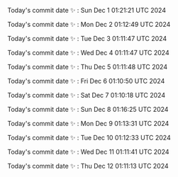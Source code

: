 Today's commit date ✨ : Sun Dec 1 01:21:21 UTC 2024 

Today's commit date ✨ : Mon Dec 2 01:12:49 UTC 2024 

Today's commit date ✨ : Tue Dec 3 01:11:47 UTC 2024 

Today's commit date ✨ : Wed Dec 4 01:11:47 UTC 2024 

Today's commit date ✨ : Thu Dec 5 01:11:48 UTC 2024 

Today's commit date ✨ : Fri Dec 6 01:10:50 UTC 2024 

Today's commit date ✨ : Sat Dec 7 01:10:18 UTC 2024 

Today's commit date ✨ : Sun Dec 8 01:16:25 UTC 2024 

Today's commit date ✨ : Mon Dec 9 01:13:31 UTC 2024 

Today's commit date ✨ : Tue Dec 10 01:12:33 UTC 2024 

Today's commit date ✨ : Wed Dec 11 01:11:41 UTC 2024 

Today's commit date ✨ : Thu Dec 12 01:11:13 UTC 2024 

